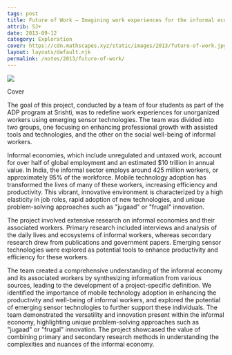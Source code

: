 ```yaml
---
tags: post
title: Future of Work — Imagining work experiences for the informal economy using emerging sensors
attrib: SJ+
date: 2013-09-12
category: Exploration
cover: https://cdn.mathscapes.xyz/static/images/2013/future-of-work.jpg
layout: layouts/default.njk
permalink: /notes/2013/future-of-work/
--- 
```


<img src="https://cdn.mathscapes.xyz/static/images/2013/future-of-work.jpg"/>

Cover 

The goal of this project, conducted by a team of four students as part of the ADP program at Srishti, was to redefine work experiences for unorganized workers using emerging sensor technologies. The team was divided into two groups, one focusing on enhancing professional growth with assisted tools and technologies, and the other on the social well-being of informal workers.

Informal economies, which include unregulated and untaxed work, account for over half of global employment and an estimated $10 trillion in annual value. In India, the informal sector employs around 425 million workers, or approximately 95% of the workforce. Mobile technology adoption has transformed the lives of many of these workers, increasing efficiency and productivity. This vibrant, innovative environment is characterized by a high elasticity in job roles, rapid adoption of new technologies, and unique problem-solving approaches such as "jugaad" or "frugal" innovation.

The project involved extensive research on informal economies and their associated workers. Primary research included interviews and analysis of the daily lives and ecosystems of informal workers, whereas secondary research drew from publications and government papers. Emerging sensor technologies were explored as potential tools to enhance productivity and efficiency for these workers.

The team created a comprehensive understanding of the informal economy and its associated workers by synthesizing information from various sources, leading to the development of a project-specific definition. We identified the importance of mobile technology adoption in enhancing the productivity and well-being of informal workers, and explored the potential of emerging sensor technologies to further support these individuals. The team demonstrated the versatility and innovation present within the informal economy, highlighting unique problem-solving approaches such as "jugaad" or "frugal" innovation. The project showcased the value of combining primary and secondary research methods in understanding the complexities and nuances of the informal economy.